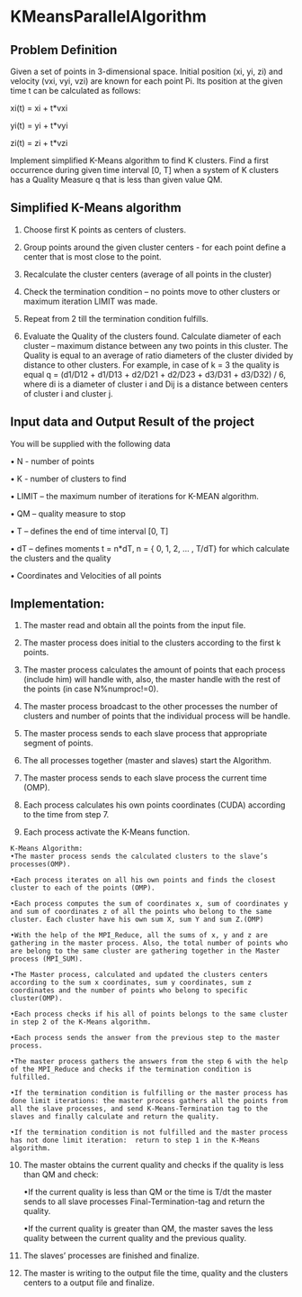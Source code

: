 
# KMeansParallelAlgorithm

## Problem Definition

Given a set of points in 3-dimensional space. Initial position (xi, yi, zi) and velocity (vxi, vyi, vzi) are known for each point Pi. Its position at the given time t can be calculated as follows:

xi(t) = xi + t*vxi

yi(t) = yi + t*vyi

zi(t) = zi + t*vzi

Implement simplified K-Means algorithm to find K clusters. Find a first occurrence during given time interval [0, T] when a system of K clusters has a Quality Measure q that is less than given value QM.


## Simplified K-Means algorithm

1.	Choose first K points as centers of clusters.

2.	Group points around the given cluster centers - for each point define a center that is most close to the point.

3.	Recalculate the cluster centers (average of all points in the cluster)

4.	Check the termination condition – no points move to other clusters or maximum iteration LIMIT was made.

5.	Repeat from 2 till the termination condition fulfills.

6.	Evaluate the Quality of the clusters found. Calculate diameter of each cluster – maximum distance between any two points in this cluster. The Quality is equal to an average of ratio diameters of the cluster divided by distance to other clusters. For example, in case of k = 3 the quality is equal 
q = (d1/D12 + d1/D13 + d2/D21 + d2/D23 + d3/D31 + d3/D32) / 6, 
where di is a diameter of cluster i and Dij is a distance between centers of cluster i and cluster j.



## Input data and Output Result of the project

You will be supplied with the following data 

•	N - number of points

•	K - number of clusters to find

•	LIMIT – the maximum number of iterations for K-MEAN algorithm. 

•	QM – quality measure to stop

•	T – defines the end of time interval [0, T]

•	dT – defines moments t = n*dT, n = { 0, 1, 2, … , T/dT} for which calculate the clusters and the quality

•	Coordinates and Velocities of all points

## Implementation:

1.	The master read and obtain all the points from the input file.

2.	 The master process does initial to the clusters according to the first k points.

3.	The master process calculates the amount of points that each process (include him) will handle with, also, the master handle with the rest of the points (in case N%numproc!=0).

4.	 The master process broadcast to the other processes the number of clusters and number of points that the individual process will be handle.

5.	The master process sends to each slave process that appropriate segment of points.

6.	The all processes together (master and slaves) start the Algorithm.

7.	The master process sends to each slave process the current time (OMP).

8.	Each process calculates his own points coordinates (CUDA) according to the time from step 7. 

9.	 Each process activate the K-Means function.

    K-Means Algorithm:
    •The master process sends the calculated clusters to the slave’s processes(OMP).
    
    •Each process iterates on all his own points and finds the closest cluster to each of the points (OMP).
    
    •Each process computes the sum of coordinates x, sum of coordinates y and sum of coordinates z of all the points who belong to the same cluster. Each cluster have his own sum X, sum Y and sum Z.(OMP)
    
    •With the help of the MPI_Reduce, all the sums of x, y and z are gathering in the master process. Also, the total number of points who are belong to the same cluster are gathering together in the Master process (MPI_SUM).
    
    •The Master process, calculated and updated the clusters centers according to the sum x coordinates, sum y coordinates, sum z coordinates and the number of points who belong to specific cluster(OMP).
    
    •Each process checks if his all of points belongs to the same cluster in step 2 of the K-Means algorithm.
    
    •Each process sends the answer from the previous step to the master process.
    
    •The master process gathers the answers from the step 6 with the help of the MPI_Reduce and checks if the termination condition is fulfilled. 
    
    •If the termination condition is fulfilling or the master process has done limit iterations: the master process gathers all the points from all the slave processes, and send K-Means-Termination tag to the slaves and finally calculate and return the quality.
    
    •If the termination condition is not fulfilled and the master process has not done limit iteration:  return to step 1 in the K-Means algorithm. 

10.	The master obtains the current quality and checks if the quality is less than QM and check:

    •If the current quality is less than QM or the time is T/dt the master sends to all slave processes Final-Termination-tag and return the quality.

    •If the current quality is greater than QM, the master saves the less quality between the current quality and the previous quality.

11.	The slaves’ processes are finished and finalize.

12.	The master is writing to the output file the time, quality and the clusters centers to a output file and finalize.
